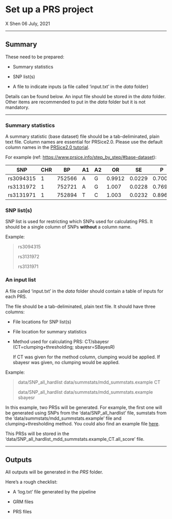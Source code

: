 Set up a PRS project
================
X Shen
06 July, 2021

-----

## Summary

These need to be prepared:

  - Summary statistics

  - SNP list(s)

  - A file to indicate inputs (a file called ‘input.txt’ in the *data*
    folder)

Details can be found below. An input file should be stored in the *data*
folder. Other items are recommended to put in the *data* folder but it
is not mandatory.

-----

### Summary statistics

A summary statistic (base dataset) file should be a tab-deliminated,
plain text file. Column names are essential for PRSice2.0. Please use
the default column names in the [PRSice2.0
tutorial](https://www.prsice.info/step_by_step/#base-dataset).

For example (ref: <https://www.prsice.info/step_by_step/#base-dataset>):

| SNP       | CHR | BP     | A1 | A2 | OR     | SE     | P      |
| --------- | --- | ------ | -- | -- | ------ | ------ | ------ |
| rs3094315 | 1   | 752566 | A  | G  | 0.9912 | 0.0229 | 0.7009 |
| rs3131972 | 1   | 752721 | A  | G  | 1.007  | 0.0228 | 0.769  |
| rs3131971 | 1   | 752894 | T  | C  | 1.003  | 0.0232 | 0.8962 |

### SNP list(s)

SNP list is used for restricting which SNPs used for calculating PRS. It
should be a single column of SNPs **without** a column name.

Example:

> rs3094315
> 
> rs3131972
> 
> rs3131971

### An input list

A file called ‘input.txt’ in the *data* folder should contain a table of
inputs for each PRS.

The file should be a tab-deliminated, plain text file. It should have
three columns:

  - File locations for SNP list(s)

  - File location for summary statistics

  - Method used for calculating PRS: CT/sbayesr
    (CT=clumping+thresholding; sbayesr=SBayesR)
    
    If CT was given for the method column, clumping would be applied. If
    sbayesr was given, no clumping would be applied.

Example:

> data/SNP\_all\_hardlist data/summstats/mdd\_summstats.example CT
> 
> data/SNP\_all\_hardlist data/summstats/mdd\_summstats.example sbayesr

In this example, two PRSs will be generated. For example, the first one
will be generated using SNPs from the ‘data/SNP\_all\_hardlist’ file,
sumstats from the ‘data/summstats/mdd\_summstats.example’ file and
clumping+thresholding method. You could also find an example file
[here](https://github.com/xshen796/ENIGMA_mdd_prs/tree/main/data/example.input.txt).

This PRSs will be stored in the
‘data/SNP\_all\_hardlist\_mdd\_summstats.example\_CT.all\_score’ file.

-----

## Outputs

All outputs will be generated in the *PRS* folder.

Here’s a rough checklist:

  - A ‘log.txt’ file generated by the pipeline

  - GRM files

  - PRS files
